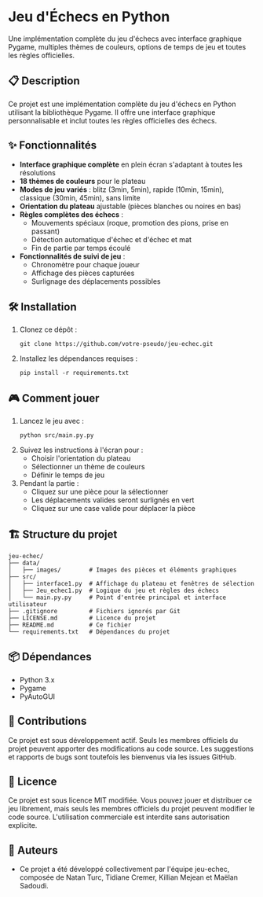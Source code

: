 # Jeu d'Échecs en Python

Une implémentation complète du jeu d'échecs avec interface graphique Pygame, multiples thèmes de couleurs, options de temps de jeu et toutes les règles officielles.

## 📋 Description

Ce projet est une implémentation complète du jeu d'échecs en Python utilisant la bibliothèque Pygame. Il offre une interface graphique personnalisable et inclut toutes les règles officielles des échecs.

## ✨ Fonctionnalités

- **Interface graphique complète** en plein écran s'adaptant à toutes les résolutions
- **18 thèmes de couleurs** pour le plateau
- **Modes de jeu variés** : blitz (3min, 5min), rapide (10min, 15min), classique (30min, 45min), sans limite
- **Orientation du plateau** ajustable (pièces blanches ou noires en bas)
- **Règles complètes des échecs** :
  - Mouvements spéciaux (roque, promotion des pions, prise en passant)
  - Détection automatique d'échec et d'échec et mat
  - Fin de partie par temps écoulé
- **Fonctionnalités de suivi de jeu** :
  - Chronomètre pour chaque joueur
  - Affichage des pièces capturées
  - Surlignage des déplacements possibles

## 🛠️ Installation

1. Clonez ce dépôt :
   ```
   git clone https://github.com/votre-pseudo/jeu-echec.git
   ```
2. Installez les dépendances requises :
   ```
   pip install -r requirements.txt
   ```

## 🎮 Comment jouer

1. Lancez le jeu avec :
   ```
   python src/main.py.py
   ```
2. Suivez les instructions à l'écran pour :
   - Choisir l'orientation du plateau
   - Sélectionner un thème de couleurs
   - Définir le temps de jeu
3. Pendant la partie :
   - Cliquez sur une pièce pour la sélectionner
   - Les déplacements valides seront surlignés en vert
   - Cliquez sur une case valide pour déplacer la pièce

## 🏗️ Structure du projet

```
jeu-echec/
├── data/
│   ├── images/        # Images des pièces et éléments graphiques
├── src/
│   ├── interface1.py  # Affichage du plateau et fenêtres de sélection
│   ├── Jeu_echec1.py  # Logique du jeu et règles des échecs
│   └── main.py.py     # Point d'entrée principal et interface utilisateur
├── .gitignore         # Fichiers ignorés par Git
├── LICENSE.md         # Licence du projet
├── README.md          # Ce fichier
└── requirements.txt   # Dépendances du projet
```

## 📦 Dépendances

- Python 3.x
- Pygame
- PyAutoGUI

## 🔄 Contributions

Ce projet est sous développement actif. Seuls les membres officiels du projet peuvent apporter des modifications au code source. Les suggestions et rapports de bugs sont toutefois les bienvenus via les issues GitHub.

## 📝 Licence

Ce projet est sous licence MIT modifiée. Vous pouvez jouer et distribuer ce jeu librement, mais seuls les membres officiels du projet peuvent modifier le code source. L'utilisation commerciale est interdite sans autorisation explicite.

## 👥 Auteurs

- Ce projet a été développé collectivement par l'équipe jeu-echec, composée de Natan Turc, Tidiane Cremer, Killian Mejean et Maëlan Sadoudi.
